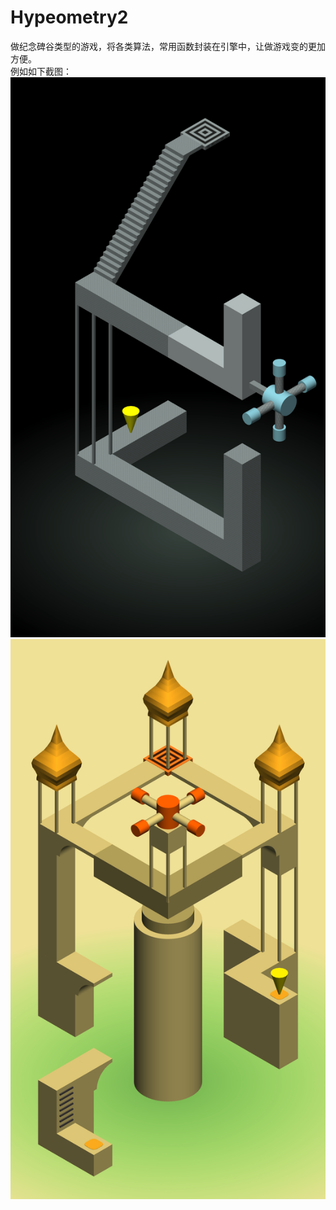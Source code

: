 # Hypeometry2

做纪念碑谷类型的游戏，将各类算法，常用函数封装在引擎中，让做游戏变的更加方便。
<br>
例如如下截图：
<img src="screenshot/level1.png"/>
<img src="screenshot/level2.png"/>
